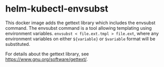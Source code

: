 # helm-kubectl-envsubst
This docker image adds the gettext library which includes the envsubst command.
The envsubst command is a tool allowing templating using environment variables. `envsubst < file.ext.tmpl > file.ext`, where any environment variables on either `${variable}` or `$variable` format will be substituted.

For details about the gettext library, see https://www.gnu.org/software/gettext/.